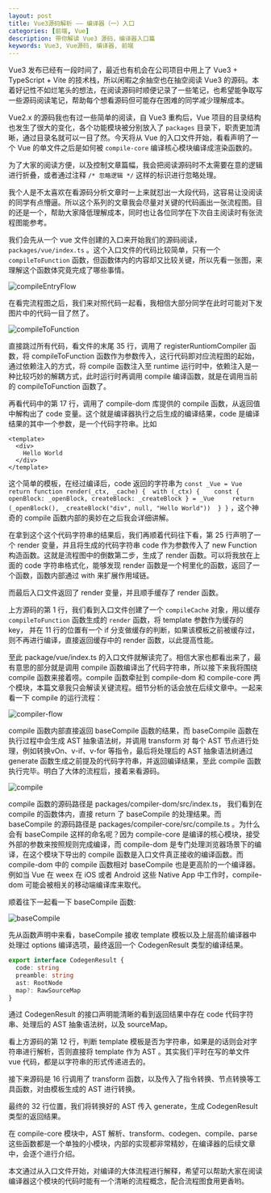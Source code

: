 ```yaml
---
layout: post
title: Vue3源码解析 —— 编译器（一）入口
categories: [前端, Vue]
description: 带你解读 Vue3 源码，编译器入口篇
keywords: Vue3, Vue源码, 编译器, 前端
---
```


Vue3 发布已经有一段时间了，最近也有机会在公司项目中用上了 Vue3 + TypeScript + Vite 的技术栈，所以闲暇之余抽空也在抽空阅读 Vue3 的源码。本着好记性不如烂笔头的想法，在阅读源码时顺便记录了一些笔记，也希望能争取写一些源码阅读笔记，帮助每个想看源码但可能存在困难的同学减少理解成本。



Vue2.x 的源码我也有过一些简单的阅读，自 Vue3 重构后，Vue 项目的目录结构也发生了很大的变化，各个功能模块被分别放入了 `packages` 目录下，职责更加清晰，通过目录名就可以一目了然。今天将从 Vue 的入口文件开始，看看声明了一个 Vue 的单文件之后是如何被 `compile-core` 编译核心模块编译成渲染函数的。

为了大家的阅读方便，以及控制文章篇幅，我会把阅读源码时不太需要在意的逻辑进行折叠，或者通过注释 `/* 忽略逻辑 */` 这样的标识进行忽略处理。

我个人是不太喜欢在看源码分析文章时一上来就怼出一大段代码，这容易让没阅读的同学有点懵逼。所以这个系列的文章我会尽量对关键的代码画出一张流程图。目的还是一个，帮助大家降低理解成本，同时也让各位同学在下次自主阅读时有张流程图能参考。

我们会先从一个 vue 文件创建的入口来开始我们的源码阅读， `packages/vue/index.ts` 。这个入口文件的代码比较简单，只有一个 `compileToFunction` 函数，但函数体内的内容却又比较关键，所以先看一张图，来理解这个函数体究竟完成了哪些事情。

![compileEntryFlow](../assets/images/vue3-sourcecode/compile/flow1.png)

在看完流程图之后，我们来对照代码一起看，我相信大部分同学在此时可能对下发图片中的代码一目了然了。

![compileToFunction](../assets/images/vue3-sourcecode/compile/compileToFunction.png)

直接跳过所有代码，看文件的末尾 35 行，调用了 registerRuntiomCompiler 函数，将 compileToFunction 函数作为参数传入，这行代码即对应流程图的起始，通过依赖注入的方式，将 compile 函数注入至 runtime 运行时中，依赖注入是一种比较巧妙的解耦方式，此时运行时再调用 compile 编译函数，就是在调用当前的 compileToFunction 函数了。

再看代码中的第 17 行，调用了 compile-dom 库提供的 compile 函数，从返回值中解构出了 code 变量。这个就是编译器执行之后生成的编译结果，code 是编译结果的其中一个参数，是一个代码字符串。比如

```vue
<template>
  <div>
    Hello World
  </div>
</template>
```

这个简单的模板，在经过编译后，code 返回的字符串为 `const _Vue = Vue return function render(_ctx, _cache) {  with (_ctx) {    const { openBlock: _openBlock, createBlock: _createBlock } = _Vue     return (_openBlock(), _createBlock("div", null, "Hello World"))  } }` ，这个神奇的 compile 函数内部的奥妙在之后我会详细讲解。 

在拿到这个这个代码字符串的结果后，我们再顺着代码往下看，第 25 行声明了一个 render 变量，并且将生成的代码字符串 code 作为参数传入了 new Function 构造函数。这就是流程图中的倒数第二步，生成了 render 函数。可以将我放在上面的 code 字符串格式化，能够发现 render 函数是一个柯里化的函数，返回了一个函数，函数内部通过 with 来扩展作用域链。

而最后入口文件返回了 render 变量，并且顺手缓存了 render 函数。

上方源码的第 1 行，我们看到入口文件创建了一个 `compileCache`  对象，用以缓存 `compileToFunction` 函数生成的 `render`  函数，将 template 参数作为缓存的 key， 并在 11 行的位置有一个 if 分支做缓存的判断，如果该模板之前被缓存过，则不再进行编译，直接返回缓存中的 render 函数，以此提高性能。

至此 package/vue/index.ts 的入口文件就解读完了。相信大家也都看出来了，最有意思的部分就是调用 compile 函数编译出了代码字符串，所以接下来我将围绕 compile 函数来接着唠。compile 函数牵扯到 compile-dom 和 compile-core 两个模块，本篇文章我只会解读关键流程。细节分析的话会放在后续文章中。一起来看一下 compile 的运行流程：

![compiler-flow](../assets/images/vue3-sourcecode/compile/flow2.png)

compile 函数内部直接返回 baseCompile 函数的结果，而 baseCompile 函数在执行过程中会生成 AST 抽象语法树，并调用 transform 对 每个 AST 节点进行处理，例如转换vOn、v-if、v-for 等指令，最后将处理后的 AST 抽象语法树通过 generate 函数生成之前提及的代码字符串，并返回编译结果，至此 compile 函数执行完毕。明白了大体的流程后，接着来看源码。

![compile](../assets/images/vue3-sourcecode/compile/compile.png)

compile 函数的源码路径是 packages/compiler-dom/src/index.ts， 我们看到在 compile 的函数体内，直接 return 了 baseCompile 的处理结果。而 baseCompile 的源码路径是 packages/compiler-core/src/compile.ts 。为什么会有 baseCompile 这样的命名呢？因为 compile-core 是编译的核心模块，接受外部的参数来按照规则完成编译，而 compile-dom 是专门处理浏览器场景下的编译，在这个模块下导出的 compile 函数是入口文件真正接收的编译函数。而 compile-dom 中的 compile 函数相对 baseCompile 也是更高阶的一个编译器。例如当 Vue 在 weex 在 iOS 或者 Android 这些 Native App 中工作时，compile-dom 可能会被相关的移动端编译库来取代。

顺着往下一起看一下 baseCompile 函数:

![baseCompile](../assets/images/vue3-sourcecode/compile/baseCompile.png)



先从函数声明中来看，baseCompile 接收 template 模板以及上层高阶编译器中处理过 options 编译选项，最终返回一个 CodegenResult 类型的编译结果。

```typescript
export interface CodegenResult {
  code: string
  preamble: string
  ast: RootNode
  map?: RawSourceMap
}
```

通过 CodegenResult 的接口声明能清晰的看到返回结果中存在 code 代码字符串、处理后的 AST 抽象语法树，以及 sourceMap。

看上方源码的第 12 行，判断 template 模板是否为字符串，如果是的话则会对字符串进行解析，否则直接将 template 作为 AST 。其实我们平时在写的单文件 vue 代码，都是以字符串的形式传递进去的。

接下来源码是 16 行调用了 transform 函数，以及传入了指令转换、节点转换等工具函数，对由模板生成的 AST 进行转换。

最终的 32 行位置，我们将转换好的 AST 传入 generate，生成 CodegenResult 类型的返回结果。

在 compile-core 模块中，AST 解析、transform、codegen、compile、parse 这些函数都是一个单独的小模块，内部的实现都非常精妙，在编译器的后续文章中，会逐个进行介绍。

本文通过从入口文件开始，对编译的大体流程进行解释，希望可以帮助大家在阅读编译器这个模块的代码时能有一个清晰的流程概念，配合流程图食用更香哟。